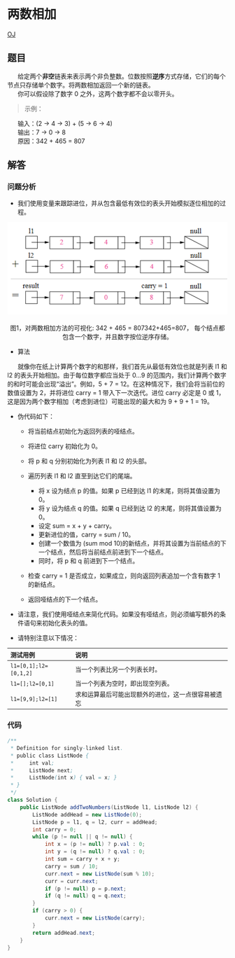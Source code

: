 # 两数相加

[OJ](https://leetcode-cn.com/problems/add-two-numbers/description/)

## 题目

&nbsp;&nbsp;&nbsp;&nbsp;&nbsp;&nbsp;给定两个**非空**链表来表示两个非负整数。位数按照**逆序**方式存储，它们的每个节点只存储单个数字。将两数相加返回一个新的链表。<br/>
&nbsp;&nbsp;&nbsp;&nbsp;&nbsp;&nbsp;你可以假设除了数字 0 之外，这两个数字都不会以零开头。

  >示例：

&nbsp;&nbsp;&nbsp;&nbsp;&nbsp;&nbsp;输入：(2 -> 4 -> 3) + (5 -> 6 -> 4)<br/>
&nbsp;&nbsp;&nbsp;&nbsp;&nbsp;&nbsp;输出：7 -> 0 -> 8<br/>
&nbsp;&nbsp;&nbsp;&nbsp;&nbsp;&nbsp;原因：342 + 465 = 807<br/>

## 解答

### 问题分析

* 我们使用变量来跟踪进位，并从包含最低有效位的表头开始模拟逐位相加的过程。

<div align="center"><img src="./img/两数相加.png"/></div></br>
<div align="center">图1，对两数相加方法的可视化: 342 + 465 = 807342+465=807， 每个结点都包含一个数字，并且数字按位逆序存储。</div>

* 算法

&nbsp;&nbsp;&nbsp;&nbsp;&nbsp;&nbsp;就像你在纸上计算两个数字的和那样，我们首先从最低有效位也就是列表 l1 和 l2 的表头开始相加。由于每位数字都应当处于 0...9 的范围内，我们计算两个数字的和时可能会出现“溢出”。例如，5 + 7 = 12。在这种情况下，我们会将当前位的数值设置为 2，并将进位 carry = 1 带入下一次迭代。进位 carry 必定是 0 或 1，这是因为两个数字相加（考虑到进位）可能出现的最大和为 9 + 9 + 1 = 19。

* 伪代码如下：

   * 将当前结点初始化为返回列表的哑结点。
   * 将进位 carry 初始化为 0。
   * 将 p 和 q 分别初始化为列表 l1 和 l2 的头部。
   * 遍历列表 l1 和 l2 直至到达它们的尾端。
   
        * 将 x 设为结点 p 的值。如果 p 已经到达 l1 的末尾，则将其值设置为 0。
        * 将 y 设为结点 q 的值。如果 q 已经到达 l2 的末尾，则将其值设置为 0。
        * 设定 sum = x + y + carry。
        * 更新进位的值，carry = sum / 10。
        * 创建一个数值为 (sum mod 10)的新结点，并将其设置为当前结点的下一个结点，然后将当前结点前进到下一个结点。
        * 同时，将 p 和 q 前进到下一个结点。
        
   * 检查 carry = 1 是否成立，如果成立，则向返回列表追加一个含有数字 1 的新结点。
   * 返回哑结点的下一个结点。

* 请注意，我们使用哑结点来简化代码。如果没有哑结点，则必须编写额外的条件语句来初始化表头的值。

* 请特别注意以下情况：


测试用例               | 说明                         |
:----                 |:-------                      |
`l1=[0,1];l2=[0,1,2]` | 当一个列表比另一个列表长时。     |
`l1=[];l2=[0,1]`      | 当一个列表为空时，即出现空列表。 |
`l1=[9,9];l2=[1]`     | 求和运算最后可能出现额外的进位，这一点很容易被遗忘|

### 代码
  ```java
  /**
   * Definition for singly-linked list.
   * public class ListNode {
   *     int val;
   *     ListNode next;
   *     ListNode(int x) { val = x; }
   * }
   */
  class Solution {
      public ListNode addTwoNumbers(ListNode l1, ListNode l2) {
          ListNode addHead = new ListNode(0);
          ListNode p = l1, q = l2, curr = addHead;
          int carry = 0;
          while (p != null || q != null) {
              int x = (p != null) ? p.val : 0;
              int y = (q != null) ? q.val : 0;
              int sum = carry + x + y;
              carry = sum / 10;
              curr.next = new ListNode(sum % 10);
              curr = curr.next;
              if (p != null) p = p.next;
              if (q != null) q = q.next;
          }
          if (carry > 0) {
              curr.next = new ListNode(carry);
          }
          return addHead.next;
      }
  }
  ```













































